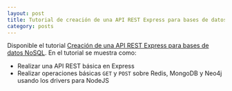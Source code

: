 ```yaml
---
layout: post
title: Tutorial de creación de una API REST Express para bases de datos NoSQL
category: posts
---
```


Disponible el tutorial [Creación de una API REST Express para bases de datos NoSQL](https://ualmtorres.github.io/howtos/ExpressNoSQLAPIREST/). En el tutorial se muestra como:

* Realizar una API REST básica en Express
* Realizar operaciones básicas `GET` y `POST` sobre Redis, MongoDB y Neo4j usando los drivers para NodeJS


